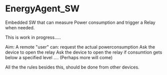 # EnergyAgent_SW
Embedded SW that can measure Power consumption and trigger a Relay when needed.

This is work in progress.....

Aim:
A remote "user" can:
	request the actual powerconsumption
	Ask the device to open the relay
	Ask the device to open the relay if consumtion gets below a specified level
	.... (Perhaps more will come)

All the the rules besides this, should be done from other devices.



